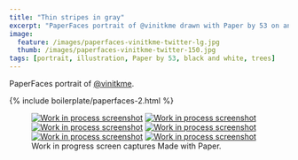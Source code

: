 ```yaml
---
title: "Thin stripes in gray"
excerpt: "PaperFaces portrait of @vinitkme drawn with Paper by 53 on an iPad."
image: 
  feature: /images/paperfaces-vinitkme-twitter-lg.jpg
  thumb: /images/paperfaces-vinitkme-twitter-150.jpg
tags: [portrait, illustration, Paper by 53, black and white, trees]
---
```


PaperFaces portrait of [@vinitkme](http://twitter.com/vinitkme).

{% include boilerplate/paperfaces-2.html %}

<figure class="third">
	<a href="{{ site.url }}/images/paperfaces-vinitkme-process-1-lg.jpg"><img src="{{ site.url }}/images/paperfaces-vinitkme-process-1-600.jpg" alt="Work in process screenshot"></a>
	<a href="{{ site.url }}/images/paperfaces-vinitkme-process-2-lg.jpg"><img src="{{ site.url }}/images/paperfaces-vinitkme-process-2-600.jpg" alt="Work in process screenshot"></a>
	<a href="{{ site.url }}/images/paperfaces-vinitkme-process-3-lg.jpg"><img src="{{ site.url }}/images/paperfaces-vinitkme-process-3-600.jpg" alt="Work in process screenshot"></a>
	<a href="{{ site.url }}/images/paperfaces-vinitkme-process-4-lg.jpg"><img src="{{ site.url }}/images/paperfaces-vinitkme-process-4-600.jpg" alt="Work in process screenshot"></a>
	<a href="{{ site.url }}/images/paperfaces-vinitkme-process-5-lg.jpg"><img src="{{ site.url }}/images/paperfaces-vinitkme-process-5-600.jpg" alt="Work in process screenshot"></a>
	<a href="{{ site.url }}/images/paperfaces-vinitkme-process-6-lg.jpg"><img src="{{ site.url }}/images/paperfaces-vinitkme-process-6-600.jpg" alt="Work in process screenshot"></a>
	<figcaption>Work in progress screen captures Made with Paper.</figcaption>
</figure>